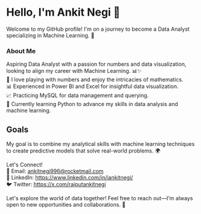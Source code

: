 # Hello, I'm Ankit Negi 🚀  
Welcome to my GitHub profile! I'm on a journey to become a Data Analyst specializing in Machine Learning. 🌟  


### About Me  
Aspiring Data Analyst with a passion for numbers and data visualization, looking to align my career with Machine Learning. 📊✨  
🧮 I love playing with numbers and enjoy the intricacies of mathematics.  
📊 Experienced in Power BI and Excel for insightful data visualization.  
📈 Practicing MySQL for data management and querying.  
🌱 Currently learning Python to advance my skills in data analysis and machine learning.  

## Goals
My goal is to combine my analytical skills with machine learning techniques to create predictive models that solve real-world problems. 🌍

Let's Connect!  
📧 Email: ankitnegi996@rocketmail.com  
💼 LinkedIn: https://www.linkedin.com/in/iankitnegi/  
🐦 Twitter: https://x.com/rajputankitnegi  

Let's explore the world of data together! Feel free to reach out—I'm always open to new opportunities and collaborations. 🚀
